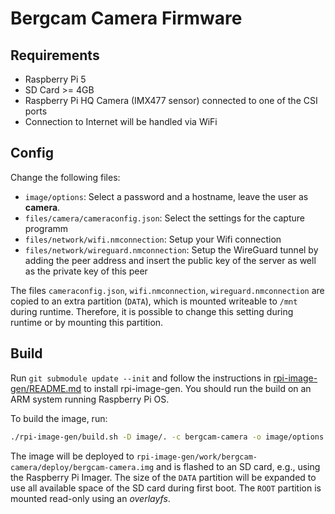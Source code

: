 # Bergcam Camera Firmware

## Requirements
- Raspberry Pi 5
- SD Card >= 4GB
- Raspberry Pi HQ Camera (IMX477 sensor) connected to one of the CSI ports
- Connection to Internet will be handled via WiFi

## Config
Change the following files:
- `image/options`: Select a password and a hostname, leave the user as **camera**.
- `files/camera/cameraconfig.json`: Select the settings for the capture programm
- `files/network/wifi.nmconnection`: Setup your Wifi connection
- `files/network/wireguard.nmconnection`: Setup the WireGuard tunnel by adding the peer address and insert the public key of the server as well as the private key of this peer

The files `cameraconfig.json`, `wifi.nmconnection`, `wireguard.nmconnection` are copied to an extra partition (`DATA`), which is mounted writeable to `/mnt` during runtime. Therefore, it is possible to change this setting during runtime or by mounting this partition.

## Build
Run `git submodule update --init` and follow the instructions in [rpi-image-gen/README.md]() to install rpi-image-gen. You should run the build on an ARM system running Raspberry Pi OS.

To build the image, run:
```bash
./rpi-image-gen/build.sh -D image/. -c bergcam-camera -o image/options
```

The image will be deployed to `rpi-image-gen/work/bergcam-camera/deploy/bergcam-camera.img` and is flashed to an SD card, e.g., using the Raspberry Pi Imager.
The size of the `DATA` partition will be expanded to use all available space of the SD card during first boot. The `ROOT` partition is mounted read-only using an *overlayfs*.